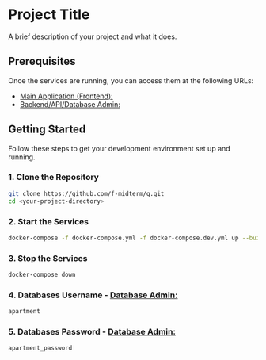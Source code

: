 # Project Title

A brief description of your project and what it does.

## Prerequisites

Once the services are running, you can access them at the following URLs:
- [Main Application (Frontend):](http://localhost)
- [Backend/API/Database Admin:](http://localhost:8081)

## Getting Started

Follow these steps to get your development environment set up and running.

### 1. Clone the Repository

```bash
git clone https://github.com/f-midterm/q.git
cd <your-project-directory>
```

### 2. Start the Services
```bash
docker-compose -f docker-compose.yml -f docker-compose.dev.yml up --build -d
```

### 3. Stop the Services
```bash
docker-compose down
```

### 4. Databases Username - [Database Admin:](http://localhost:8081)
```bash
apartment
```

### 5. Databases Password - [Database Admin:](http://localhost:8081)
```bash
apartment_password
```
